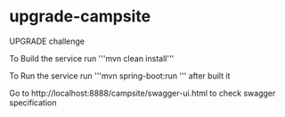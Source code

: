 # upgrade-campsite
UPGRADE challenge

To Build the service run '''mvn clean install'''

To Run the service run '''mvn spring-boot:run ''' after built it

Go to http://localhost:8888/campsite/swagger-ui.html to check swagger specification 
